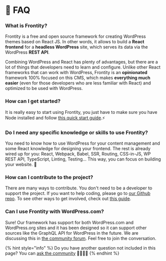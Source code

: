 # 🤔 FAQ

### What is Frontity?

Frontity is a free and open source framework for creating WordPress themes based on React JS. In other words, it allows to build a **React frontend** for a **headless WordPress** site, which serves its data via the WordPress **REST API**.

Combining WordPress and React has plenty of advantages, but there are a lot of things that developers need to learn and configure. Unlike other React frameworks that can work with WordPress, Frontity is an **opinionated** framework 100% focused on this CMS, which makes **everything much easier** \(even for those developers who are less familiar with React\) and optimized to be used with WordPress.

### How can I get started?

It is really easy to start using Frontity, you just have to make sure you have Node installed and follow [this quick start guide](getting-started/quick-start-guide.md).⚡️

### Do I need any specific knowledge or skills to use Frontity?

You need to know how to use WordPress for your content management and some React knowledge for designing your frontend. The rest is already wired up for you: React, Webpack, Babel, SSR, Routing, CSS-in-JS, WP REST API, TypeScript, Linting, Testing… This way, you can focus on building your website. 🚀

### How can I contribute to the project?

There are many ways to contribute. You don't need to be a developer to support the project. If you want to help coding, please go to [our Github repo](https://github.com/frontity/frontity). To see other ways to get involved, check out [this guide](contributing/how-to-contribute.md).

### Can I use Frontity with WordPress.com?

Sure! Our framework has support for both WordPress.com and WordPress.org sites and it has been designed so it can support other sources like the GraphQL API for WordPress in the future. We are discussing this in [the community forum](https://community.frontity.org/t/potential-supported-sources/18/3). Feel free to join the conversation.



{% hint style="info" %}
Do you have another question not included in this page? You can [ask the community](https://community.frontity.org) 👨‍👩‍👧‍👦
{% endhint %}



